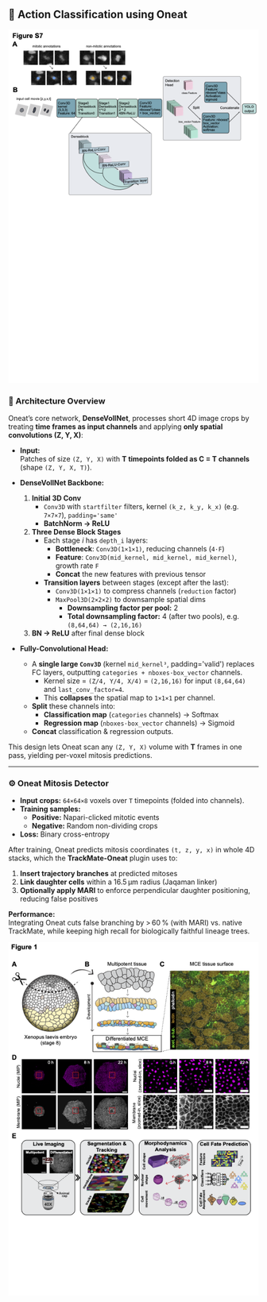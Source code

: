 ## 🧠 Action Classification using Oneat

![Oneat Architecture](demoimages/FigS7.png)

### 🚀 Architecture Overview

Oneat’s core network, **DenseVollNet**, processes short 4D image crops by treating **time frames as input channels** and applying **only spatial convolutions (Z, Y, X)**:

- **Input:**  
  Patches of size `(Z, Y, X)` with **T timepoints folded as C = T channels** (shape `(Z, Y, X, T)`).

- **DenseVollNet Backbone:**  
  1. **Initial 3D Conv**  
     - `Conv3D` with `startfilter` filters, kernel `(k_z, k_y, k_x)` (e.g. `7×7×7`), `padding='same'`  
     - **BatchNorm → ReLU**  
  2. **Three Dense Block Stages**  
     - Each stage *i* has `depth_i` layers:  
       - **Bottleneck**: `Conv3D(1×1×1)`, reducing channels (`4·F`)  
       - **Feature**:    `Conv3D(mid_kernel, mid_kernel, mid_kernel)`, growth rate `F`  
       - **Concat** the new features with previous tensor  
     - **Transition layers** between stages (except after the last):  
       - `Conv3D(1×1×1)` to compress channels (`reduction` factor)  
       - `MaxPool3D(2×2×2)` to downsample spatial dims  
         - **Downsampling factor per pool:** 2  
         - **Total downsampling factor:** 4 (after two pools), e.g. `(8,64,64) → (2,16,16)`  
  3. **BN → ReLU** after final dense block

- **Fully-Convolutional Head:**  
  - A **single large `Conv3D`** (kernel `mid_kernel³`, padding='valid') replaces FC layers, outputting `categories + nboxes·box_vector` channels.  
    - Kernel size = `(Z/4, Y/4, X/4)` = `(2,16,16)` for input `(8,64,64)` and `last_conv_factor=4`.  
    - This **collapses** the spatial map to `1×1×1` per channel.  
  - **Split** these channels into:  
    - **Classification map** (`categories` channels) → Softmax  
    - **Regression map** (`nboxes·box_vector` channels) → Sigmoid  
  - **Concat** classification & regression outputs.

This design lets Oneat scan any `(Z, Y, X)` volume with **T** frames in one pass, yielding per-voxel mitosis predictions.

---

### ⚙️ Oneat Mitosis Detector

- **Input crops:** `64×64×8` voxels over `T` timepoints (folded into channels).  
- **Training samples:**  
  - **Positive:** Napari-clicked mitotic events  
  - **Negative:** Random non-dividing crops  
- **Loss:** Binary cross-entropy

After training, Oneat predicts mitosis coordinates `(t, z, y, x)` in whole 4D stacks, which the **TrackMate-Oneat** plugin uses to:

1. **Insert trajectory branches** at predicted mitoses  
2. **Link daughter cells** within a 16.5 µm radius (Jaqaman linker)  
3. **Optionally apply MARI** to enforce perpendicular daughter positioning, reducing false positives

**Performance:**  
Integrating Oneat cuts false branching by > 60 % (with MARI) vs. native TrackMate, while keeping high recall for biologically faithful lineage trees.


![TrackMate-Oneat Accuracy](demoimages/Fig1.png)